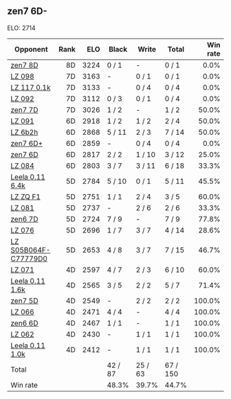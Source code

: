 ## zen7 6D- ##

ELO: 2714

Opponent | Rank | ELO | Black | Write | Total | Win rate
---------|-----:|----:|-------|-------|-------|-------:
[zen7 8D](zen7%208D.md) | 8D | 3224 | 0 / 1 | - | 0 / 1 | 0.0%
[LZ 098](LZ%20098.md) | 7D | 3163 | - | 0 / 1 | 0 / 1 | 0.0%
[LZ 117 0.1k](LZ%20117%200.1k.md) | 7D | 3133 | - | 0 / 4 | 0 / 4 | 0.0%
[LZ 092](LZ%20092.md) | 7D | 3112 | 0 / 3 | 0 / 1 | 0 / 4 | 0.0%
[zen7 7D](zen7%207D.md) | 7D | 3026 | 1 / 2 | - | 1 / 2 | 50.0%
[LZ 091](LZ%20091.md) | 6D | 2918 | 1 / 2 | 1 / 2 | 2 / 4 | 50.0%
[LZ 6b2h](LZ%206b2h.md) | 6D | 2868 | 5 / 11 | 2 / 3 | 7 / 14 | 50.0%
[zen7 6D+](zen7%206D+.md) | 6D | 2859 | - | 0 / 4 | 0 / 4 | 0.0%
[zen7 6D](zen7%206D.md) | 6D | 2817 | 2 / 2 | 1 / 10 | 3 / 12 | 25.0%
[LZ 084](LZ%20084.md) | 6D | 2803 | 3 / 7 | 3 / 11 | 6 / 18 | 33.3%
[Leela 0.11 6.4k](Leela%200.11%206.4k.md) | 5D | 2784 | 5 / 10 | 0 / 1 | 5 / 11 | 45.5%
[LZ ZQ F1](LZ%20ZQ%20F1.md) | 5D | 2751 | 1 / 1 | 2 / 4 | 3 / 5 | 60.0%
[LZ 081](LZ%20081.md) | 5D | 2737 | - | 2 / 6 | 2 / 6 | 33.3%
[zen6 7D](zen6%207D.md) | 5D | 2724 | 7 / 9 | - | 7 / 9 | 77.8%
[LZ 076](LZ%20076.md) | 5D | 2696 | 1 / 7 | 3 / 7 | 4 / 14 | 28.6%
[LZ S05B064F-C77779D0](LZ%20S05B064F-C77779D0.md) | 5D | 2653 | 4 / 8 | 3 / 7 | 7 / 15 | 46.7%
[LZ 071](LZ%20071.md) | 4D | 2597 | 4 / 7 | 2 / 3 | 6 / 10 | 60.0%
[Leela 0.11 1.6k](Leela%200.11%201.6k.md) | 4D | 2565 | 3 / 5 | 2 / 2 | 5 / 7 | 71.4%
[zen7 5D](zen7%205D.md) | 4D | 2549 | - | 2 / 2 | 2 / 2 | 100.0%
[LZ 066](LZ%20066.md) | 4D | 2471 | 4 / 4 | - | 4 / 4 | 100.0%
[zen6 6D](zen6%206D.md) | 4D | 2467 | 1 / 1 | - | 1 / 1 | 100.0%
[LZ 062](LZ%20062.md) | 4D | 2430 | - | 1 / 1 | 1 / 1 | 100.0%
[Leela 0.11 1.0k](Leela%200.11%201.0k.md) | 4D | 2412 | - | 1 / 1 | 1 / 1 | 100.0%
Total | | | 42 / 87 | 25 / 63 | 67 / 150 | 
Win rate| | | 48.3% | 39.7% | 44.7% | 
